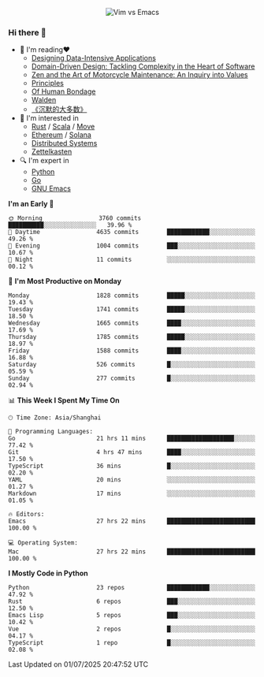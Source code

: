 <p align="center">
    <img src="https://gist.githubusercontent.com/coldnight/e696baffb094e71c96cb302118878eae/raw/40ea5053a6f66cc65f90f437e4173497da225958/banner.gif" alt="Vim vs Emacs" />
</p>

### Hi there 👋

- 📖 I'm reading❤️
    + [Designing Data-Intensive Applications](https://www.oreilly.com/library/view/designing-data-intensive-applications/9781491903063/)
    + [Domain-Driven Design: Tackling Complexity in the Heart of Software](https://www.dddcommunity.org/book/evans_2003/)
    + [Zen and the Art of Motorcycle Maintenance: An Inquiry into Values](https://en.wikipedia.org/wiki/Zen_and_the_Art_of_Motorcycle_Maintenance)
    + [Principles](https://www.principles.com/)
    + [Of Human Bondage](https://en.wikipedia.org/wiki/Of_Human_Bondage)
    + [Walden](https://en.wikipedia.org/wiki/Walden)
    + [《沉默的大多数》](https://en.wikipedia.org/wiki/Silent_majority)
- 🌱 I'm interested in
    + [Rust](https://www.rust-lang.org/) / [Scala](https://www.scala-lang.org/) / [Move](https://github.com/move-language/move/)
    + [Ethereum](https://ethereum.org/en/) / [Solana](https://solana.com/)
	+ [Distributed Systems](https://www.linuxzen.com/notes/topics/20200320174417_%E5%88%86%E5%B8%83%E5%BC%8F/)
	+ [Zettelkasten](https://www.linuxzen.com/notes/notes/20220120080920-slip_box/)
- 🔍 I'm expert in
    + [Python](https://www.python.org/)
    + [Go](https://go.dev/)
    + [GNU Emacs](https://www.gnu.org/software/emacs/)

<!--START_SECTION:waka-->
**I'm an Early 🐤** 

```text
🌞 Morning                3760 commits        ██████████░░░░░░░░░░░░░░░   39.96 % 
🌆 Daytime                4635 commits        ████████████░░░░░░░░░░░░░   49.26 % 
🌃 Evening                1004 commits        ███░░░░░░░░░░░░░░░░░░░░░░   10.67 % 
🌙 Night                  11 commits          ░░░░░░░░░░░░░░░░░░░░░░░░░   00.12 % 
```
📅 **I'm Most Productive on Monday** 

```text
Monday                   1828 commits        █████░░░░░░░░░░░░░░░░░░░░   19.43 % 
Tuesday                  1741 commits        █████░░░░░░░░░░░░░░░░░░░░   18.50 % 
Wednesday                1665 commits        ████░░░░░░░░░░░░░░░░░░░░░   17.69 % 
Thursday                 1785 commits        █████░░░░░░░░░░░░░░░░░░░░   18.97 % 
Friday                   1588 commits        ████░░░░░░░░░░░░░░░░░░░░░   16.88 % 
Saturday                 526 commits         █░░░░░░░░░░░░░░░░░░░░░░░░   05.59 % 
Sunday                   277 commits         █░░░░░░░░░░░░░░░░░░░░░░░░   02.94 % 
```


📊 **This Week I Spent My Time On** 

```text
🕑︎ Time Zone: Asia/Shanghai

💬 Programming Languages: 
Go                       21 hrs 11 mins      ███████████████████░░░░░░   77.42 % 
Git                      4 hrs 47 mins       ████░░░░░░░░░░░░░░░░░░░░░   17.50 % 
TypeScript               36 mins             █░░░░░░░░░░░░░░░░░░░░░░░░   02.20 % 
YAML                     20 mins             ░░░░░░░░░░░░░░░░░░░░░░░░░   01.27 % 
Markdown                 17 mins             ░░░░░░░░░░░░░░░░░░░░░░░░░   01.05 % 

🔥 Editors: 
Emacs                    27 hrs 22 mins      █████████████████████████   100.00 % 

💻 Operating System: 
Mac                      27 hrs 22 mins      █████████████████████████   100.00 % 
```

**I Mostly Code in Python** 

```text
Python                   23 repos            ████████████░░░░░░░░░░░░░   47.92 % 
Rust                     6 repos             ███░░░░░░░░░░░░░░░░░░░░░░   12.50 % 
Emacs Lisp               5 repos             ███░░░░░░░░░░░░░░░░░░░░░░   10.42 % 
Vue                      2 repos             █░░░░░░░░░░░░░░░░░░░░░░░░   04.17 % 
TypeScript               1 repo              █░░░░░░░░░░░░░░░░░░░░░░░░   02.08 % 
```




 Last Updated on 01/07/2025 20:47:52 UTC
<!--END_SECTION:waka-->
